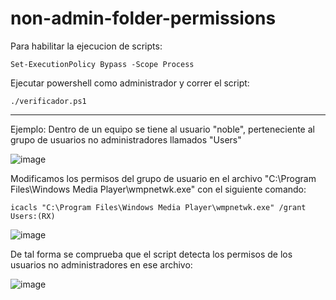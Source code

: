 # non-admin-folder-permissions

Para habilitar la ejecucion de scripts:
```
Set-ExecutionPolicy Bypass -Scope Process
```

Ejecutar powershell como administrador y correr el script:
```
./verificador.ps1
```

- - -

Ejemplo:
Dentro de un equipo se tiene al usuario "noble", perteneciente al grupo de usuarios no administradores llamados "Users"

![image](https://github.com/ITSec-Chile/non-admin-folder-permissions/assets/43393014/14171fea-2783-42f7-8ac7-270dd29591e1)

Modificamos los permisos del grupo de usuario en el archivo "C:\Program Files\Windows Media Player\wmpnetwk.exe" con el siguiente comando:
```
icacls "C:\Program Files\Windows Media Player\wmpnetwk.exe" /grant Users:(RX)
```
![image](https://github.com/ITSec-Chile/non-admin-folder-permissions/assets/43393014/ad3128fd-9aaa-48bc-a92d-7af5682374b1)

De tal forma se comprueba que el script detecta los permisos de los usuarios no administradores en ese archivo:

![image](https://github.com/ITSec-Chile/non-admin-folder-permissions/assets/43393014/2d9a4a3f-5dfd-4267-b3d0-65a6f2d62cdc)
